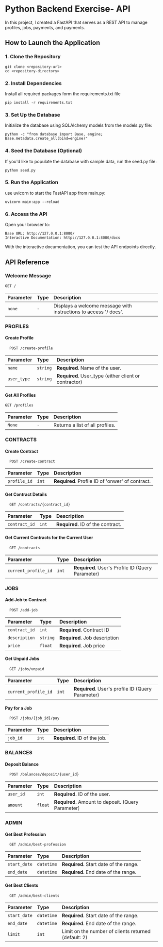 # Python Backend Exercise- API

In this project, I created a FastAPI that serves as a REST API to manage profiles, jobs, payments, and payments. 

## How to Launch the Application

### 1. Clone the Repository
```
git clone <repository-url>
cd <repository-directory>
```

### 2. Install Dependencies
Install all required packages form the requirements.txt file
```
pip install -r requirements.txt
```

### 3. Set Up the Database
Initialize the database using SQLAlchemy models from the models.py file:
```
python -c "from database import Base, engine; Base.metadata.create_all(bind=engine)"
```

### 4. Seed the Database (Optional)
If you'd like to populate the database with sample data, run the seed.py file:
```
python seed.py
```

### 5. Run the Application
use uvicorn to start the FastAPI app from main.py:
```
uvicorn main:app --reload
```

### 6. Access the API
Open your browser to:
```
Base URL: http://127.0.0.1:8000/
Interactive Documentation: http://127.0.0.1:8000/docs
```

With the interactive documentation, you can test the API endpoints directly. 



## API Reference

### Welcome Message

```http
GET /
```

| Parameter | Type     | Description                |
| :-------- | :------- | :------------------------- |
| `none` | `-` | Displays a welcome message with instructions to access '/ docs'.|

### PROFILES

#### Create Profile

```http
  POST /create-profile
```

| Parameter | Type     | Description                       |
| :-------- | :------- | :-------------------------------- |
| `name`      | `string` | **Required**. Name of the user. |
| `user_type`      | `string` | **Required**. User_type (either client or contractor) |


#### Get All Profiles
```http
GET /profiles
```

| Parameter | Type     | Description                       |
| :-------- | :------- | :-------------------------------- |
| `None`      | `-` | Returns a list of all profiles. |

### CONTRACTS

#### Create Contract

```http
  POST /create-contract
```

| Parameter | Type     | Description                       |
| :-------- | :------- | :-------------------------------- |
| `profile_id`      | `int` | **Required**. Profile ID of 'onwer' of contract. |

#### Get Contract Details

```http
  GET /contracts/{contract_id}
```

| Parameter | Type     | Description                       |
| :-------- | :------- | :-------------------------------- |
| `contract_id`      | `int` | **Required**. ID of the contract. |

#### Get Current Contracts for the Current User

```http
  GET /contracts
```

| Parameter | Type     | Description                       |
| :-------- | :------- | :-------------------------------- |
| `current_profile_id`      | `int` | **Required**. User's Profile ID (Query Parameter) |


### JOBS

#### Add Job to Contract
```http
  POST /add-job
```

| Parameter | Type     | Description                       |
| :-------- | :------- | :-------------------------------- |
| `contract_id`      | `int` | **Required**. Contract ID |
| `description`      | `string` | **Required**. Job description |
| `price`      | `float` | **Required**. Job price |

#### Get Unpaid Jobs
```http
  GET /jobs/unpaid
```

| Parameter | Type     | Description                       |
| :-------- | :------- | :-------------------------------- |
| `current_profile_id`      | `int` | **Required**. User's profile ID (Query Parameter) |

#### Pay for a Job
```http
  POST /jobs/{job_id}/pay
```

| Parameter | Type     | Description                       |
| :-------- | :------- | :-------------------------------- |
| `job_id`      | `int` | **Required**. ID of the job.|

### BALANCES

#### Deposit Balance
```http
  POST /balances/deposit/{user_id}
```

| Parameter | Type     | Description                       |
| :-------- | :------- | :-------------------------------- |
| `user_id`      | `int` | **Required**. ID of the user. |
| `amount`      | `float` | **Required**. Amount to deposit. (Query Parameter) |

### ADMIN

#### Get Best Profession
```http
  GET /admin/best-profession
```

| Parameter | Type     | Description                       |
| :-------- | :------- | :-------------------------------- |
| `start_date`      | `datetime` | **Required**. Start date of the range. |
| `end_date`      | `datetime` | **Required**. End date of the range. |

#### Get Best Clients
```http
  GET /admin/best-clients
```

| Parameter | Type     | Description                       |
| :-------- | :------- | :-------------------------------- |
| `start_date`      | `datetime` | **Required**. Start date of the range. |
| `end_date`      | `datetime` | **Required**. End date of the range. |
| `limit`      | `int` | Limit on the number of clients returned (default: 2) |
